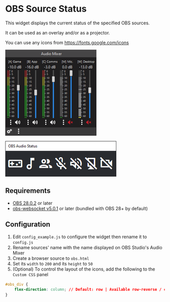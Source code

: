 # OBS Source Status

This widget displays the current status of the specified OBS sources.

It can be used as an overlay and/or as a projector.

You can use any icons from <https://fonts.google.com/icons>

![Audio Mixer](/assets/audio_mixer.png)

![Dock](/assets/dock.png)

## Requirements

- [OBS 28.0.2](https://github.com/obsproject/obs-studio/releases/tag/28.0.2) or later
- [obs-websocket v5.0.1](https://github.com/obsproject/obs-websocket/releases/tag/5.0.1) or later (bundled with OBS 28+ by default)

## Configuration

1. Edit ```config_example.js``` to configure the widget then rename it to ```config.js```
1. Rename sources' name with the name displayed on OBS Studio's Audio Mixer
1. Create a browser source to `obs.html`
1. Set its `width` to `200` and its `height` to `50`
1. (Optional) To control the layout of the icons, add the following to the `Custom CSS` panel

```css
#obs_div {
    flex-direction: column; // Default: row | Available row-reverse / column / column-reverse
}
```
